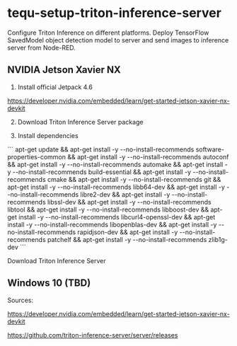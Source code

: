 # tequ-setup-triton-inference-server
Configure Triton Inference on different platforms. Deploy TensorFlow SavedModel object detection model to server and send images to inference server from Node-RED. 

## NVIDIA Jetson Xavier NX

1. Install official Jetpack 4.6

https://developer.nvidia.com/embedded/learn/get-started-jetson-xavier-nx-devkit

2. Download Triton Inference Server package

3. Install dependencies

´´´
apt-get update && 
apt-get install -y --no-install-recommends software-properties-common &&
apt-get install -y --no-install-recommends autoconf &&
apt-get install -y --no-install-recommends automake &&
apt-get install -y --no-install-recommends build-essential &&
apt-get install -y --no-install-recommends cmake &&
apt-get install -y --no-install-recommends git &&
apt-get install -y --no-install-recommends libb64-dev &&
apt-get install -y --no-install-recommends libre2-dev &&
apt-get install -y --no-install-recommends libssl-dev &&
apt-get install -y --no-install-recommends libtool &&
apt-get install -y --no-install-recommends libboost-dev &&
apt-get install -y --no-install-recommends libcurl4-openssl-dev &&
apt-get install -y --no-install-recommends libopenblas-dev &&
apt-get install -y --no-install-recommends rapidjson-dev &&
apt-get install -y --no-install-recommends patchelf &&
apt-get install -y --no-install-recommends zlib1g-dev
´´´

Download Triton Inference Server 


## Windows 10 (TBD)



Sources:

https://developer.nvidia.com/embedded/learn/get-started-jetson-xavier-nx-devkit

https://github.com/triton-inference-server/server/releases
